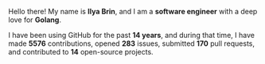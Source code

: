 Hello there! My name is **Ilya Brin**, and I am a **software engineer** with a deep love for **Golang**.

I have been using GitHub for the past **14 years**, and during that time, I have made **5576** contributions, opened **283** issues, submitted **170** pull requests, and contributed to **14** open-source projects.

